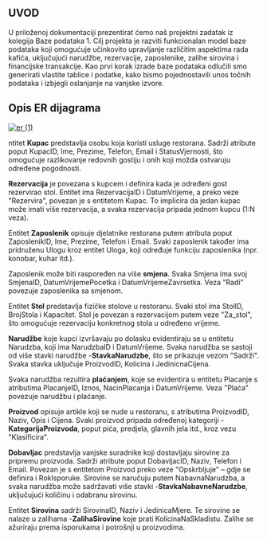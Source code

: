 ## UVOD

U priloženoj dokumentaciji prezentirat ćemo naš projektni zadatak iz kolegija Baze podataka 1. Cilj projekta je razviti funkcionalan model baze podataka koji omogućuje učinkovito upravljanje različitim aspektima rada kafića, uključujući narudžbe, rezervacije, zaposlenike, zalihe sirovina i financijske transakcije. 
Kao prvi korak izrade baze podataka odlučili smo generirati vlastite tablice i podatke, kako bismo pojednostavili unos točnih podataka i izbjegli oslanjanje na vanjske izvore.
## Opis ER dijagrama

[![er (1)](https://github.com/user-attachments/assets/8896182e-019b-423d-a21b-a63e044224ac)](https://lucid.app/lucidchart/7e3ca596-78ec-4f8d-9e66-618cb6cf1f40/edit?invitationId=inv_76bfcfcb-73cd-451d-8128-f57a1b90cb83&page=0_0#)

ntitet **Kupac** predstavlja osobu koja koristi usluge restorana. Sadrži atribute poput KupacID, Ime, Prezime, Telefon, Email i StatusVjernosti, što omogućuje razlikovanje redovnih gostiju i onih koji možda ostvaruju određene pogodnosti.

**Rezervacija** je povezana s kupcem i definira kada je određeni gost rezervirao stol. Entitet ima RezervacijaID i DatumVrijeme, a preko veze "Rezervira", povezan je s entitetom Kupac. To implicira da jedan kupac može imati više rezervacija, a svaka rezervacija pripada jednom kupcu (1:N veza).

Entitet **Zaposlenik** opisuje djelatnike restorana putem atributa poput ZaposlenikID, Ime, Prezime, Telefon i Email. Svaki zaposlenik također ima pridruženu Ulogu kroz entitet Uloga, koji određuje funkciju zaposlenika (npr. konobar, kuhar itd.).

Zaposlenik može biti raspoređen na više **smjena**. Svaka Smjena ima svoj SmjenaID, DatumVrijemePocetka i DatumVrijemeZavrsetka. Veza "Radi" povezuje zaposlenika sa smjenom.

Entitet **Stol** predstavlja fizičke stolove u restoranu. Svaki stol ima StolID, BrojStola i Kapacitet. Stol je povezan s rezervacijom putem veze "Za_stol", što omogućuje rezervaciju konkretnog stola u određeno vrijeme.

**Narudžbe** koje kupci izvršavaju po dolasku evidentiraju se u entitetu Narudzba, koji ima NarudzbaID i DatumVrijeme. Svaka narudžba se sastoji od više stavki narudžbe -**StavkaNarudzbe**, što se prikazuje vezom "Sadrži". Svaka stavka uključuje ProizvodID, Kolicina i JedinicnaCijena.

Svaka narudžba rezultira **plaćanjem**, koje se evidentira u entitetu Placanje s atributima PlacanjeID, Iznos, NacinPlacanja i DatumVrijeme. Veza "Plaća" povezuje narudžbu i plaćanje.

**Proizvod** opisuje artikle koji se nude u restoranu, s atributima ProizvodID, Naziv, Opis i Cijena. Svaki proizvod pripada određenoj kategoriji -**KategorijaProizvoda**, poput pića, predjela, glavnih jela itd., kroz vezu "Klasificira".

**Dobavljac** predstavlja vanjske suradnike koji dostavljaju sirovine za pripremu proizvoda. Sadrži atribute poput DobavljacID, Naziv, Telefon i Email. Povezan je s entitetom Proizvod preko veze "Opskrbljuje" – gdje se definira i RokIsporuke. Sirovine se naručuju putem NabavnaNarudzba, a svaka narudžba može sadržavati više stavki -**StavkaNabavneNarudzbe**, uključujući količinu i odabranu sirovinu.

Entitet **Sirovina** sadrži SirovinaID, Naziv i JedinicaMjere. Te sirovine se nalaze u zalihama -**ZalihaSirovine** koje prati KolicinaNaSkladistu. Zalihe se ažuriraju prema isporukama i potrošnji u proizvodima.
